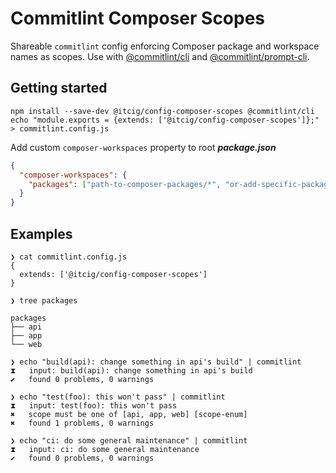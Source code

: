 # Commitlint Composer Scopes

Shareable `commitlint` config enforcing Composer package and workspace names as
scopes. Use with [@commitlint/cli](../cli) and
[@commitlint/prompt-cli](../prompt-cli).

## Getting started

```
npm install --save-dev @itcig/config-composer-scopes @commitlint/cli
echo "module.exports = {extends: ['@itcig/config-composer-scopes']};" > commitlint.config.js
```

Add custom `composer-workspaces` property to root _**package.json**_

```json
{
  "composer-workspaces": {
    "packages": ["path-to-composer-packages/*", "or-add-specific-packages"]
  }
}
```

## Examples

```
❯ cat commitlint.config.js
{
  extends: ['@itcig/config-composer-scopes']
}

❯ tree packages

packages
├── api
├── app
└── web

❯ echo "build(api): change something in api's build" | commitlint
⧗   input: build(api): change something in api's build
✔   found 0 problems, 0 warnings

❯ echo "test(foo): this won't pass" | commitlint
⧗   input: test(foo): this won't pass
✖   scope must be one of [api, app, web] [scope-enum]
✖   found 1 problems, 0 warnings

❯ echo "ci: do some general maintenance" | commitlint
⧗   input: ci: do some general maintenance
✔   found 0 problems, 0 warnings
```
